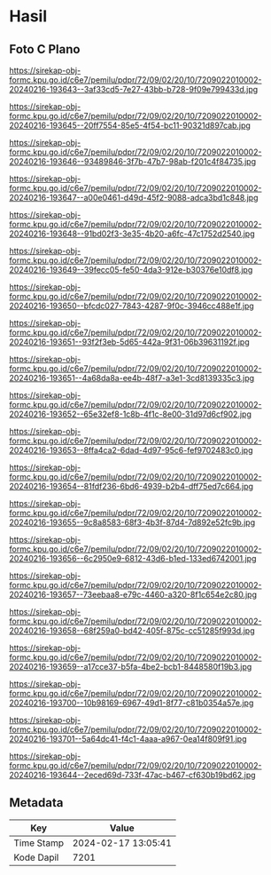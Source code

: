 # Hasil

## Foto C Plano

https://sirekap-obj-formc.kpu.go.id/c6e7/pemilu/pdpr/72/09/02/20/10/7209022010002-20240216-193643--3af33cd5-7e27-43bb-b728-9f09e799433d.jpg

https://sirekap-obj-formc.kpu.go.id/c6e7/pemilu/pdpr/72/09/02/20/10/7209022010002-20240216-193645--20ff7554-85e5-4f54-bc11-90321d897cab.jpg

https://sirekap-obj-formc.kpu.go.id/c6e7/pemilu/pdpr/72/09/02/20/10/7209022010002-20240216-193646--93489846-3f7b-47b7-98ab-f201c4f84735.jpg

https://sirekap-obj-formc.kpu.go.id/c6e7/pemilu/pdpr/72/09/02/20/10/7209022010002-20240216-193647--a00e0461-d49d-45f2-9088-adca3bd1c848.jpg

https://sirekap-obj-formc.kpu.go.id/c6e7/pemilu/pdpr/72/09/02/20/10/7209022010002-20240216-193648--91bd02f3-3e35-4b20-a6fc-47c1752d2540.jpg

https://sirekap-obj-formc.kpu.go.id/c6e7/pemilu/pdpr/72/09/02/20/10/7209022010002-20240216-193649--39fecc05-fe50-4da3-912e-b30376e10df8.jpg

https://sirekap-obj-formc.kpu.go.id/c6e7/pemilu/pdpr/72/09/02/20/10/7209022010002-20240216-193650--bfcdc027-7843-4287-9f0c-3946cc488e1f.jpg

https://sirekap-obj-formc.kpu.go.id/c6e7/pemilu/pdpr/72/09/02/20/10/7209022010002-20240216-193651--93f2f3eb-5d65-442a-9f31-06b39631192f.jpg

https://sirekap-obj-formc.kpu.go.id/c6e7/pemilu/pdpr/72/09/02/20/10/7209022010002-20240216-193651--4a68da8a-ee4b-48f7-a3e1-3cd8139335c3.jpg

https://sirekap-obj-formc.kpu.go.id/c6e7/pemilu/pdpr/72/09/02/20/10/7209022010002-20240216-193652--65e32ef8-1c8b-4f1c-8e00-31d97d6cf902.jpg

https://sirekap-obj-formc.kpu.go.id/c6e7/pemilu/pdpr/72/09/02/20/10/7209022010002-20240216-193653--8ffa4ca2-6dad-4d97-95c6-fef9702483c0.jpg

https://sirekap-obj-formc.kpu.go.id/c6e7/pemilu/pdpr/72/09/02/20/10/7209022010002-20240216-193654--81fdf236-6bd6-4939-b2b4-dff75ed7c664.jpg

https://sirekap-obj-formc.kpu.go.id/c6e7/pemilu/pdpr/72/09/02/20/10/7209022010002-20240216-193655--9c8a8583-68f3-4b3f-87d4-7d892e52fc9b.jpg

https://sirekap-obj-formc.kpu.go.id/c6e7/pemilu/pdpr/72/09/02/20/10/7209022010002-20240216-193656--6c2950e9-6812-43d6-b1ed-133ed6742001.jpg

https://sirekap-obj-formc.kpu.go.id/c6e7/pemilu/pdpr/72/09/02/20/10/7209022010002-20240216-193657--73eebaa8-e79c-4460-a320-8f1c654e2c80.jpg

https://sirekap-obj-formc.kpu.go.id/c6e7/pemilu/pdpr/72/09/02/20/10/7209022010002-20240216-193658--68f259a0-bd42-405f-875c-cc51285f993d.jpg

https://sirekap-obj-formc.kpu.go.id/c6e7/pemilu/pdpr/72/09/02/20/10/7209022010002-20240216-193659--a17cce37-b5fa-4be2-bcb1-8448580f19b3.jpg

https://sirekap-obj-formc.kpu.go.id/c6e7/pemilu/pdpr/72/09/02/20/10/7209022010002-20240216-193700--10b98169-6967-49d1-8f77-c81b0354a57e.jpg

https://sirekap-obj-formc.kpu.go.id/c6e7/pemilu/pdpr/72/09/02/20/10/7209022010002-20240216-193701--5a64dc41-f4c1-4aaa-a967-0ea14f809f91.jpg

https://sirekap-obj-formc.kpu.go.id/c6e7/pemilu/pdpr/72/09/02/20/10/7209022010002-20240216-193644--2eced69d-733f-47ac-b467-cf630b19bd62.jpg


## Metadata

| Key        | Value               |
| ---------- | ------------------- |
| Time Stamp | 2024-02-17 13:05:41 |
| Kode Dapil | 7201                |



